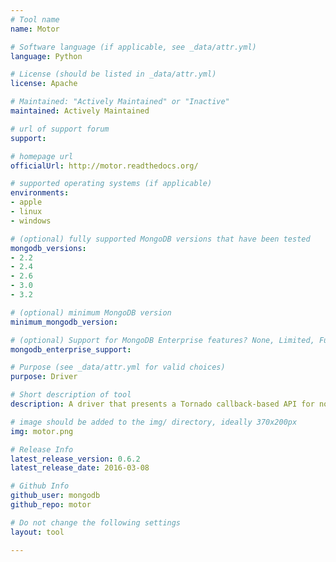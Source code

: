```yaml
---
# Tool name
name: Motor

# Software language (if applicable, see _data/attr.yml)
language: Python

# License (should be listed in _data/attr.yml)
license: Apache

# Maintained: "Actively Maintained" or "Inactive"
maintained: Actively Maintained

# url of support forum
support: 

# homepage url
officialUrl: http://motor.readthedocs.org/

# supported operating systems (if applicable)
environments:
- apple
- linux
- windows

# (optional) fully supported MongoDB versions that have been tested
mongodb_versions:
- 2.2
- 2.4
- 2.6
- 3.0
- 3.2

# (optional) minimum MongoDB version
minimum_mongodb_version:

# (optional) Support for MongoDB Enterprise features? None, Limited, Full
mongodb_enterprise_support: 

# Purpose (see _data/attr.yml for valid choices)
purpose: Driver

# Short description of tool
description: A driver that presents a Tornado callback-based API for non-blocking access to MongoDB.

# image should be added to the img/ directory, ideally 370x200px
img: motor.png

# Release Info
latest_release_version: 0.6.2
latest_release_date: 2016-03-08

# Github Info
github_user: mongodb
github_repo: motor

# Do not change the following settings
layout: tool

---
```


